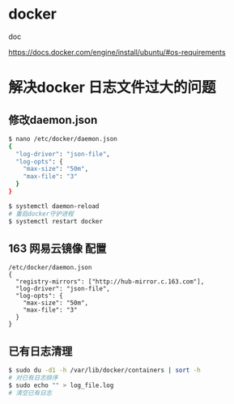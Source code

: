 # docker
doc

https://docs.docker.com/engine/install/ubuntu/#os-requirements


# 解决docker 日志文件过大的问题
## 修改daemon.json
```bash
$ nano /etc/docker/daemon.json
{
  "log-driver": "json-file",
  "log-opts": {
    "max-size": "50m",
    "max-file": "3"
  }
}

$ systemctl daemon-reload
# 重启docker守护进程
$ systemctl restart docker
```
## 163 网易云镜像 配置
```
/etc/docker/daemon.json
{
  "registry-mirrors": ["http://hub-mirror.c.163.com"],
  "log-driver": "json-file",
  "log-opts": {
    "max-size": "50m",
    "max-file": "3"
  }
}
```
## 已有日志清理
```bash
$ sudo du -d1 -h /var/lib/docker/containers | sort -h
# 对已有日志排序
$ sudo echo "" > log_file.log
# 清空已有日志
```
